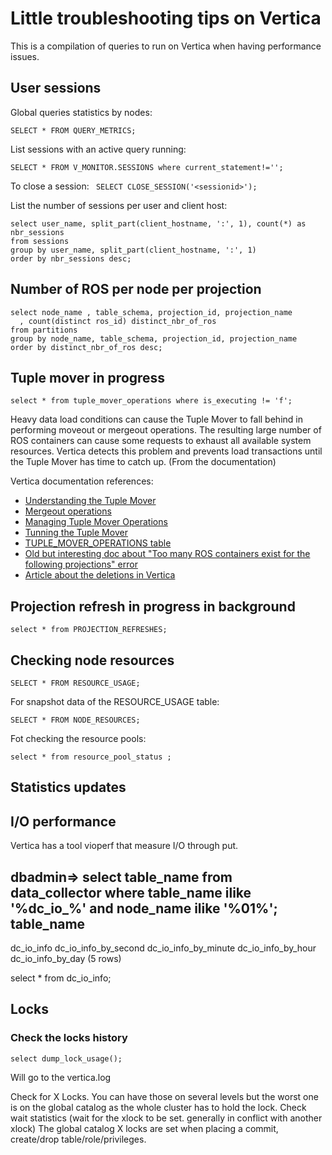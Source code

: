 # Little troubleshooting tips on Vertica

This is a compilation of queries to run on Vertica when having performance
issues.

## User sessions

Global queries statistics by nodes:

```
SELECT * FROM QUERY_METRICS;
```

List sessions with an active query running:

```
SELECT * FROM V_MONITOR.SESSIONS where current_statement!='';
```

To close a session: ``` SELECT CLOSE_SESSION('<sessionid>');```

List the number of sessions per user and client host:

```
select user_name, split_part(client_hostname, ':', 1), count(*) as nbr_sessions
from sessions
group by user_name, split_part(client_hostname, ':', 1)
order by nbr_sessions desc;
```


## Number of ROS per node per projection

```
select node_name , table_schema, projection_id, projection_name
  , count(distinct ros_id) distinct_nbr_of_ros
from partitions
group by node_name, table_schema, projection_id, projection_name
order by distinct_nbr_of_ros desc;
```

## Tuple mover in progress

```
select * from tuple_mover_operations where is_executing != 'f';
```

Heavy data load conditions can cause the Tuple Mover to fall behind in
performing moveout or mergeout operations. The resulting large number of ROS
containers can cause some requests to exhaust all available system resources.
Vertica detects this problem and prevents load transactions until the Tuple
Mover has time to catch up. (From the documentation)

Vertica documentation references:

 * [Understanding the Tuple Mover](https://my.vertica.com/docs/7.1.x/HTML/index.htm#Authoring/AdministratorsGuide/TupleMover/UnderstandingTheTupleMover.htm)
 * [Mergeout operations](https://my.vertica.com/docs/7.1.x/HTML/index.htm#Authoring/AdministratorsGuide/TupleMover/Mergeout.htm)
 * [Managing Tuple Mover Operations](https://my.vertica.com/docs/7.1.x/HTML/Content/Authoring/AdministratorsGuide/TupleMover/ManagingTupleMoverOperations.htm)
 * [Tunning the Tuple Mover](https://my.vertica.com/docs/7.1.x/HTML/index.htm#Authoring/AdministratorsGuide/TupleMover/TuningTheTupleMover.htm)
 * [TUPLE_MOVER_OPERATIONS table](https://my.vertica.com/docs/7.1.x/HTML/Content/Authoring/SQLReferenceManual/SystemTables/MONITOR/TUPLE_MOVER_OPERATIONS.htm)
 * [Old but interesting doc about "Too many ROS containers exist for the following projections" error](https://my.vertica.com/docs/5.0/HTML/Master/9976.htm)
 * [Article about the deletions in Vertica](http://community.saas.hp.com/t5/Blog/Having-a-slow-day-Try-optimizing-Vertica-for-deletes/ba-p/882)

## Projection refresh in progress in background

```
select * from PROJECTION_REFRESHES;
```

## Checking node resources

```
SELECT * FROM RESOURCE_USAGE;
```

For snapshot data of the RESOURCE_USAGE table:

```
SELECT * FROM NODE_RESOURCES;
```

Fot checking the resource pools:

```
select * from resource_pool_status ;
```

## Statistics updates




## I/O performance


Vertica has a tool vioperf that measure I/O through put.

dbadmin=> select table_name from data_collector where table_name ilike '%dc_io_%' and node_name ilike '%01%';
      table_name
----------------------
 dc_io_info
 dc_io_info_by_second
 dc_io_info_by_minute
 dc_io_info_by_hour
 dc_io_info_by_day
(5 rows)

select * from dc_io_info;

## Locks

### Check the locks history

```
select dump_lock_usage();
```

Will go to the vertica.log

Check for X Locks. You can have those on several levels but the worst one is
on the global catalog as the whole cluster has to hold the lock.
Check wait statistics (wait for the xlock to be set. generally in
conflict with another xlock)
The global catalog X locks are set when placing a commit, create/drop table/role/privileges.
